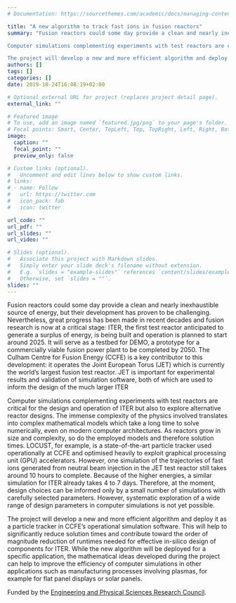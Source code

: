```yaml
---
# Documentation: https://sourcethemes.com/academic/docs/managing-content/

title: "A new algorithm to track fast ions in fusion reactors"
summary: "Fusion reactors could some day provide a clean and nearly inexhaustible source of energy, but their development has proven to be challenging. Nevertheless, great progress has been made in recent decades and fusion research is now at a critical stage: ITER, the first test reactor anticipated to generate a surplus of energy, is being built and operation is planned to start around 2025. It will serve as a testbed for DEMO, a prototype for a commercially viable fusion power plant to be completed by 2050. The Culham Centre for Fusion Energy (CCFE) is a key contributor to this development: it operates the Joint European Torus (JET) which is currently the world's largest fusion test reactor. JET is important for experimental results and validation of simulation software, both of which are used to inform the design of the much larger ITER

Computer simulations complementing experiments with test reactors are critical for the design and operation of ITER but also to explore alternative reactor designs. The immense complexity of the physics involved translates into complex mathematical models which take a long time to solve numerically, even on modern computer architectures. As reactors grow in size and complexity, so do the employed models and therefore solution times. LOCUST, for example, is a state-of-the-art particle tracker used operationally at CCFE and optimised heavily to exploit graphical processing unit (GPU) accelerators. However, one simulation of the trajectories of fast ions generated from neutral beam injection in the JET test reactor still takes around 10 hours to complete. Because of the higher energies, a similar simulation for ITER already takes 4 to 7 days. Therefore, at the moment, design choices can be informed only by a small number of simulations with carefully selected parameters. However, systematic exploration of a wide range of design parameters in computer simulations is not yet possible.

The project will develop a new and more efficient algorithm and deploy it as a particle tracker in CCFE's operational simulation software. This will help to significantly reduce solution times and contribute toward the order of magnitude reduction of runtimes needed for effective in-silico design of components for ITER. While the new algorithm will be deployed for a specific application, the mathematical ideas developed during the project can help to improve the efficiency of computer simulations in other applications such as manufacturing processes involving plasmas, for example for flat panel displays or solar panels."
authors: []
tags: []
categories: []
date: 2019-10-24T16:08:19+02:00

# Optional external URL for project (replaces project detail page).
external_link: ""

# Featured image
# To use, add an image named `featured.jpg/png` to your page's folder.
# Focal points: Smart, Center, TopLeft, Top, TopRight, Left, Right, BottomLeft, Bottom, BottomRight.
image:
  caption: ""
  focal_point: ""
  preview_only: false

# Custom links (optional).
#   Uncomment and edit lines below to show custom links.
# links:
# - name: Follow
#   url: https://twitter.com
#   icon_pack: fab
#   icon: twitter

url_code: ""
url_pdf: ""
url_slides: ""
url_video: ""

# Slides (optional).
#   Associate this project with Markdown slides.
#   Simply enter your slide deck's filename without extension.
#   E.g. `slides = "example-slides"` references `content/slides/example-slides.md`.
#   Otherwise, set `slides = ""`.
slides: ""
---
```


Fusion reactors could some day provide a clean and nearly inexhaustible source of energy, but their development has proven to be challenging. Nevertheless, great progress has been made in recent decades and fusion research is now at a critical stage: ITER, the first test reactor anticipated to generate a surplus of energy, is being built and operation is planned to start around 2025. It will serve as a testbed for DEMO, a prototype for a commercially viable fusion power plant to be completed by 2050. The Culham Centre for Fusion Energy (CCFE) is a key contributor to this development: it operates the Joint European Torus (JET) which is currently the world’s largest fusion test reactor. JET is important for experimental results and validation of simulation software, both of which are used to inform the design of the much larger ITER

Computer simulations complementing experiments with test reactors are critical for the design and operation of ITER but also to explore alternative reactor designs. The immense complexity of the physics involved translates into complex mathematical models which take a long time to solve numerically, even on modern computer architectures. As reactors grow in size and complexity, so do the employed models and therefore solution times. LOCUST, for example, is a state-of-the-art particle tracker used operationally at CCFE and optimised heavily to exploit graphical processing unit (GPU) accelerators. However, one simulation of the trajectories of fast ions generated from neutral beam injection in the JET test reactor still takes around 10 hours to complete. Because of the higher energies, a similar simulation for ITER already takes 4 to 7 days. Therefore, at the moment, design choices can be informed only by a small number of simulations with carefully selected parameters. However, systematic exploration of a wide range of design parameters in computer simulations is not yet possible.

The project will develop a new and more efficient algorithm and deploy it as a particle tracker in CCFE’s operational simulation software. This will help to significantly reduce solution times and contribute toward the order of magnitude reduction of runtimes needed for effective in-silico design of components for ITER. While the new algorithm will be deployed for a specific application, the mathematical ideas developed during the project can help to improve the efficiency of computer simulations in other applications such as manufacturing processes involving plasmas, for example for flat panel displays or solar panels.

Funded by the [Engineering and Physical Sciences Research Council](https://gow.epsrc.ukri.org/NGBOViewGrant.aspx?GrantRef=EP/P02372X/1).
